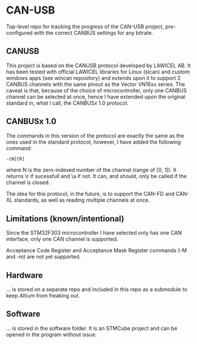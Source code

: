 # CAN-USB 

Top-level repo for tracking the progress of the CAN-USB project, pre-configured with the correct CANBUS settings for any bitrate.

## CANUSB
This project is based on the CANUSB protocol developed by LAWICEL AB. It has been tested with official LAWICEL libraries for Linux (slcan) and custom windows apps (see wincan repository) and extends upon it to support 2 CANBUS channels with the same pinout as the Vector VN16xx series. The caveat is that, because of the choice of microcontroller, only one CANBUS channel can be selected at once, hence I have extended upon the original standard in, what I call, the CANBUSx 1.0 protocol. 

## CANBUSx 1.0
The commands in this version of the protocol are exactly the same as the ones used in the standard protocol, however, I have added the following command:

```bash
-cN[CR]
```

where N is the zero-indexed number of the channel (range of [0, 1]). It returns \r if sucessfull and \a if not. It can, and should, only be called if the channel is closed.

The idea for this protocol, in the future, is to support the CAN-FD and CAN-XL standards, as well as reading multiple channels at once.

## Limitations (known/intentional)

Since the STM32F303 microcontroller I have selected only has one CAN interface, only one CAN channel is supported.

Acceptance Code Register and Acceptance Mask Register commands (-M and -m) are not yet supported.

## Hardware

... is stored on a separate repo and included in this repo as a submodule to keep Altium from freaking out. 

## Software

... is stored in the software folder. It is an STMCube project and can be opened in the program without issue.